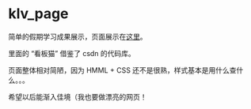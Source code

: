 # klv_page

简单的假期学习成果展示，页面展示在[这里](https://karin0018.github.io/klv_page/home.html)。

里面的 “看板猫” 借鉴了 csdn 的代码库。

页面整体相对简陋，因为 HMML + CSS 还不是很熟，样式基本是用什么查什么。。。

希望以后能渐入佳境（我也要做漂亮的网页！